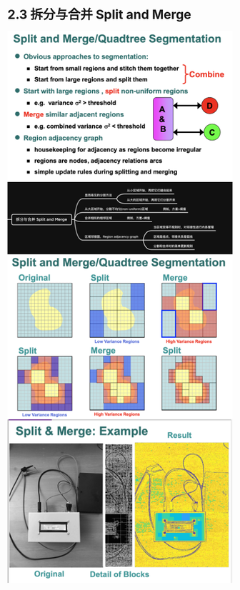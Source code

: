 # 2.3 拆分与合并 Split and Merge

![](2.3%20%E6%8B%86%E5%88%86%E4%B8%8E%E5%90%88%E5%B9%B6%20Split%20and%20Merge/%E6%88%AA%E5%B1%8F2021-04-25%2015.55.29.png)
![](2.3%20%E6%8B%86%E5%88%86%E4%B8%8E%E5%90%88%E5%B9%B6%20Split%20and%20Merge/%E6%88%AA%E5%B1%8F2021-04-25%2015.55.48.png)
![](2.3%20%E6%8B%86%E5%88%86%E4%B8%8E%E5%90%88%E5%B9%B6%20Split%20and%20Merge/%E6%88%AA%E5%B1%8F2021-04-25%2015.55.35.png)
![](2.3%20%E6%8B%86%E5%88%86%E4%B8%8E%E5%90%88%E5%B9%B6%20Split%20and%20Merge/%E6%88%AA%E5%B1%8F2021-04-25%2015.56.25.png)